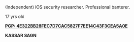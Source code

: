 (Independent) iOS security researcher. Professional banterer.

17 yrs old

[**PGP: 4E322BB28FEC7D7CAC5827F7EE14C43F3CEA5A0E**](https://keybase.io/tjkr0wn/pgp_keys.asc)

__KASSAR SAGN__
